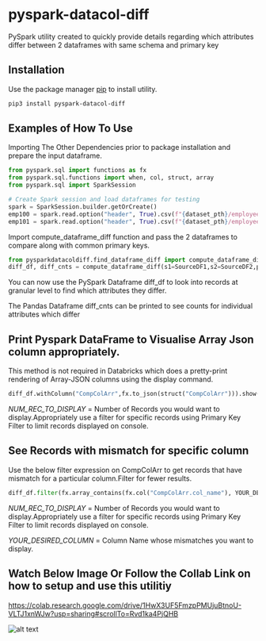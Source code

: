 # pyspark-datacol-diff

PySpark utility created to quickly provide details regarding which attributes differ between 2 dataframes with same schema and primary key

## Installation

Use the package manager [pip](https://pip.pypa.io/en/stable/) to install utility.
```bash
pip3 install pyspark-datacol-diff
```

## Examples of How To Use 

Importing The Other Dependencies prior to package installation and prepare the input dataframe.

```python
from pyspark.sql import functions as fx
from pyspark.sql.functions import when, col, struct, array
from pyspark.sql import SparkSession

# Create Spark session and load dataframes for testing
spark = SparkSession.builder.getOrCreate()
emp100 = spark.read.option("header", True).csv(f"{dataset_pth}/employee100.csv")
emp101 = spark.read.option("header", True).csv(f"{dataset_pth}/employee101.csv")
```

Import compute_dataframe_diff function and pass the 2 dataframes to compare along with common primary keys.
```python
from pysparkdatacoldiff.find_dataframe_diff import compute_dataframe_diff
diff_df, diff_cnts = compute_dataframe_diff(s1=SourceDF1,s2=SourceDF2,pk_lst=[STRING_LIST_OF_PRIMARY_KEY_COLS])
```
You can now use the PySpark Dataframe diff_df to look into records at granular level to find which attributes they differ.

The Pandas Dataframe diff_cnts can be printed to see counts for individual attributes which differ

## Print Pyspark DataFrame to Visualise Array Json column appropriately.
This method is not required in Databricks which does a pretty-print rendering of Array-JSON columns using the display command.


```python
diff_df.withColumn("CompColArr",fx.to_json(struct("CompColArr"))).show(NUM_REC_TO_DISPLAY, truncate=False)
```
*NUM_REC_TO_DISPLAY* = Number of Records you would want to display.Appropriately use a filter for specific records using Primary Key Filter to limit records displayed on console.

## See Records with mismatch for specific column
Use the below filter expression on CompColArr to get records that have mismatch for a particular column.Filter for fewer results.

```python
diff_df.filter(fx.array_contains(fx.col("CompColArr.col_name"), YOUR_DESIRED_COLUMN)).show(NUM_REC_TO_DISPLAY, truncate=False)
```
*NUM_REC_TO_DISPLAY* = Number of Records you would want to display.Appropriately use a filter for specific records using Primary Key Filter to limit records displayed on console.

*YOUR_DESIRED_COLUMN* = Column Name whose mismatches you want to display.

## Watch Below Image Or Follow the Collab Link on how to setup and use this utilitiy

https://colab.research.google.com/drive/1HwX3UF5FmzpPMUjuBtnoU-VLTJ1xnWJw?usp=sharing#scrollTo=Rvd1ka4PjQHB

![alt text](CollabNotebookPySparkDataColDiffExample.png)
